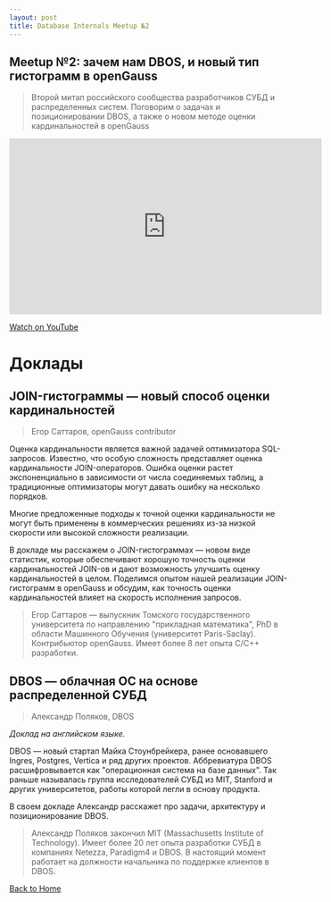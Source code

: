 ```yaml
---
layout: post
title: Database Internals Meetup №2
---
```


## Meetup №2: зачем нам DBOS, и новый тип гистограмм в openGauss

> Второй митап российского сообщества разработчиков СУБД и распределенных систем. 
> Поговорим о задачах и позиционировании DBOS, а также о новом методе оценки
> кардинальностей в openGauss
 
<!--more-->

<iframe width="560" height="315" src="https://www.youtube.com/embed/LMo6JBu2tzw" frameborder="0" allow="accelerometer; autoplay; clipboard-write; encrypted-media; gyroscope; picture-in-picture" allowfullscreen></iframe>

<p>
  <a href="https://www.youtube.com/watch?v=LMo6JBu2tzw" target="_blank" rel="noopener noreferrer">
    Watch on YouTube
  </a>
</p>

# Доклады
## JOIN-гистограммы — новый способ оценки кардинальностей
> Егор Саттаров, openGauss contributor

Оценка кардинальности является важной задачей оптимизатора SQL-запросов. Известно, что особую сложность представляет оценка кардинальности JOIN-операторов. Ошибка оценки растет экспоненциально в зависимости от числа соединяемых таблиц, а традиционные оптимизаторы могут давать ошибку на несколько порядков.

Многие предложенные подходы к точной оценки кардинальности не могут быть применены в коммерческих решениях из-за низкой скорости или высокой сложности реализации.

В докладе мы расскажем о JOIN-гистограммах — новом виде статистик, которые обеспечивают хорошую точность оценки кардинальностей JOIN-ов и дают возможность улучшить оценку кардинальностей в целом. Поделимся опытом нашей реализации JOIN-гистограмм в openGauss и обсудим, как точность оценки кардинальностей влияет на скорость исполнения запросов.

> Егор Саттаров — выпускник Томского государственного университета по направлению "прикладная математика", PhD в области Машинного Обучения (университет Paris-Saclay). Контрибьютор openGauss. Имеет более 8 лет опыта C/C++ разработки.

## DBOS — облачная ОС на основе распределенной СУБД
> Александр Поляков, DBOS

_Доклад на английском языке._

DBOS — новый стартап Майка Стоунбрейкера, ранее основавшего Ingres, Postgres, Vertica и ряд других проектов. Аббревиатура DBOS расшифровывается как "операционная система на базе данных". Так раньше называлась группа исследователей СУБД из MIT, Stanford и других университетов, работы которой легли в основу продукта.

В своем докладе Александр расскажет про задачи, архитектуру и позиционирование DBOS.

> Александр Поляков закончил MIT (Massachusetts Institute of Technology). Имеет более 20 лет опыта разработки СУБД в компаниях Netezza, Paradigm4 и DBOS. В настоящий момент работает на должности начальника по поддержке клиентов в DBOS.

[Back to Home](index.md)